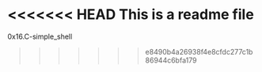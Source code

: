<<<<<<< HEAD
This is a readme file
=======
0x16.C-simple_shell
>>>>>>> e8490b4a26938f4e8cfdc277c1b86944c6bfa179
